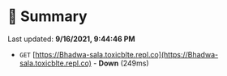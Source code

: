 # 📖 Summary
Last updated: **9/16/2021, 9:44:46 PM**

- `GET` [https://Bhadwa-sala.toxicblte.repl.co](https://Bhadwa-sala.toxicblte.repl.co) - **Down** (249ms)
